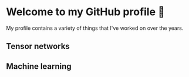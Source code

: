# Welcome to my GitHub profile 👋


My profile contains a variety of things that I've worked on over the years. 

## Tensor networks

## Machine learning
